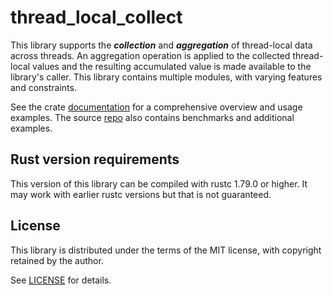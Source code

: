 # thread_local_collect

This library supports the **_collection_** and **_aggregation_** of thread-local data across threads. An aggregation operation is applied to the collected thread-local values and the resulting accumulated value is made available to the library's caller. This library contains multiple modules, with varying features and constraints.

See the crate [documentation](https://docs.rs/thread_local_collect/latest/thread_local_collect/) for a comprehensive overview and usage examples. The source [repo](https://github.com/pvillela/rust-thread-local-collect/tree/main) also contains benchmarks and additional examples.

## Rust version requirements

This version of this library can be compiled with rustc 1.79.0 or higher. It may work with earlier rustc versions but that is not guaranteed.

## License

This library is distributed under the terms of the MIT license, with copyright retained by the author.

See [LICENSE](https://github.com/pvillela/rust-thread-local-collect/tree/main/LICENSE) for details.
